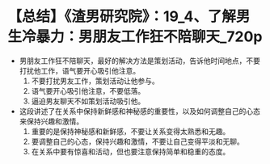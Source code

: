 # 【总结】《渣男研究院》：19_4、了解男生冷暴力：男朋友工作狂不陪聊天_720p

-   男朋友工作狂不陪聊天，最好的解决方法是策划活动，告诉他时间地点，不要打扰他工作，语气要开心吸引他注意。
    1.  不要打扰男友工作，策划活动让他参与。
    2.  语气要开心吸引他注意，不要低落。
    3.  逼迫男友聊天不如策划活动吸引他。
-   这段讲述了在关系中保持新鲜感和神秘感的重要性，以及如何调整自己的心态来保持兴趣和激情。
    1.  重要的是保持神秘感和新鲜感，不要让关系变得太熟悉和无趣。
    2.  要调整自己的心态，保持兴趣和激情，不要让自己变得平淡和无聊。
    3.  在关系中要有惊喜和活动，但也要注意保持简单和稳重的态度。